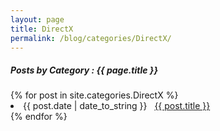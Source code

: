 ```yaml
---
layout: page
title: DirectX
permalink: /blog/categories/DirectX/
---
```


<h5> Posts by Category : {{ page.title }} </h5>

<div class="card">
{% for post in site.categories.DirectX %}
 <li class="category-posts"><span>{{ post.date | date_to_string }}</span> &nbsp; <a href="{{ post.url }}">{{ post.title }}</a></li>
{% endfor %}
</div>